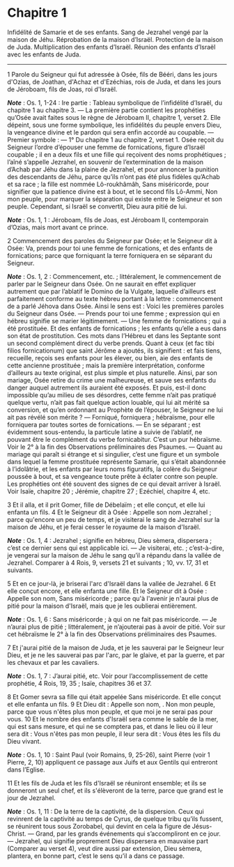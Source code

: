 # Chapitre 1

Infidélité de Samarie et de ses enfants.
Sang de Jezrahel vengé par la maison de Jéhu.
Réprobation de la maison d’Israël.
Protection de la maison de Juda.
Multiplication des enfants d’Israël.
Réunion des enfants d’Israël avec les enfants de Juda.

***

1 Parole du Seigneur qui fut adressée à Osée, fils de Bééri, dans les jours d'Ozias, de Joathan, d'Achaz et d'Ezéchias, rois de Juda, et dans les jours de Jéroboam, fils de Joas, roi d'Israël.

***Note*** :  Os. 1, 1-24 : Ire partie : Tableau symbolique de l’infidélité d’Israël, du chapitre 1 au chapitre 3. ― La première partie contient les prophéties qu’Osée avait faites sous le règne de Jéroboam II, chapitre 1, verset 2. Elle dépeint, sous une forme symbolique, les infidélités du peuple envers Dieu, la vengeance divine et le pardon qui sera enfin accordé au coupable. ― Premier symbole : ― 1° Du chapitre 1 au chapitre 2, verset 1. Osée reçoit du Seigneur l’ordre d’épouser une femme de fornications, figure d’Israël coupable ; il en a deux fils et une fille qui reçoivent des noms prophétiques ; l’aîné s’appelle Jezrahel, en souvenir de l’extermination de la maison d’Achab par Jéhu dans la plaine de Jezrahel, et pour annoncer la punition des descendants de Jéhu, parce qu’ils n’ont pas été plus fidèles qu’Achab et sa race ; la fille est nommée Lô-roukhâmâh, Sans miséricorde, pour signifier que la patience divine est à bout, et le second fils Lô-Ammi, Non mon peuple, pour marquer la séparation qui existe entre
le Seigneur et son peuple. Cependant, si Israël se convertit, Dieu aura pitié de lui.

***Note*** :  Os. 1, 1 : Jéroboam, fils de Joas, est Jéroboam II, contemporain d’Ozias, mais mort avant ce prince.


2 Commencement des paroles du Seigneur par Osée; et le Seigneur dit à Osée: Va, prends pour toi une femme de fornications, et des enfants de fornications; parce que forniquant la terre forniquera en se séparant du Seigneur.

***Note*** :  Os. 1, 2 : Commencement, etc. ; littéralement, le commencement de parler par le Seigneur dans Osée. On ne saurait en effet expliquer autrement que par l’ablatif le Domino de la Vulgate, laquelle d’ailleurs est parfaitement conforme au texte hébreu portant à la lettre : commencement de a parlé Jéhova dans Osée. Ainsi le sens est : Voici les premières paroles du Seigneur dans Osée. ― Prends pour toi une femme ; expression qui en hébreu signifie se marier légitimement. ― Une femme de fornications ; qui a été prostituée. Et des enfants de fornications ; les enfants qu’elle a eus dans son état de prostitution. Ces mots dans l’Hébreu et dans les Septante sont un second complément direct du verbe prends. Quant à ceux (et fac tibi filios fornicationum) que saint Jérôme a ajoutés, ils signifient : et fais tiens, recueille, reçois ses enfants pour les élever, ou bien, aie des enfants de cette ancienne prostituée ; mais la première interprétation, conforme d’ailleurs au texte original, est plus simple et plus
naturelle. Ainsi, par son mariage, Osée retire du crime une malheureuse, et sauve ses enfants du danger auquel autrement ils auraient été exposés. Et puis, est-il donc impossible qu’au milieu de ses désordres, cette femme n’ait pas pratiqué quelque vertu, n’ait pas fait quelque action louable, qui lui ait mérité sa conversion, et qu’en ordonnant au Prophète de l’épouser, le Seigneur ne lui ait pas révélé son mérite ? ― Forniqué, forniquera ; hébraïsme, pour elle forniquera par toutes sortes de fornications. ― En se séparant ; est évidemment sous-entendu, la particule latine a suivie de l’ablatif, ne pouvant être le complément du verbe fornicabitur. C’est un pur hébraïsme. Voir le 2° à la fin des Observations préliminaires des Psaumes. ― Quant au mariage qui paraît si étrange et si singulier, c’est une figure et un symbole dans lequel la femme prostituée représente Samarie, qui s’était abandonnée à l’idolâtrie, et les enfants par leurs noms figuratifs, la colère du Seigneur poussée à bout, et sa vengeance
toute prête à éclater contre son peuple. Les prophéties ont été souvent des signes de ce qui devait arriver à Israël. Voir Isaïe, chapitre 20 ; Jérémie, chapitre 27 ; Ezéchiel, chapitre 4, etc.

3 Et il alla, et il prit Gomer, fille de Débelaïm ; et elle conçut, et elle lui enfanta un fils. 4 Et le Seigneur dit à Osée : Appelle son nom Jezrahel ; parce qu'encore un peu de temps, et je visiterai le sang de Jezrahel sur la maison de Jéhu, et je ferai cesser le royaume de la maison d'Israël.

***Note*** :  Os. 1, 4 : Jezrahel ; signifie en hébreu, Dieu sèmera, dispersera ; c’est ce dernier sens qui est applicable ici. ― Je visiterai, etc. ; c’est-à-dire, je vengerai sur la maison de Jéhu le sang qu’il a répandu dans la vallée de Jezrahel. Comparer à 4 Rois, 9, versets 21 et suivants ; 10, vv. 17, 31 et suivants.

5 Et en ce jour-là, je briserai l'arc d'Israël dans la vallée de Jezrahel. 6 Et elle conçut encore, et elle enfanta une fille. Et le Seigneur dit à Osée : Appelle son nom, Sans miséricorde ; parce qu'à l'avenir je n'aurai plus de pitié pour la maison d'Israël, mais que je les oublierai entièrement.

***Note*** :  Os. 1, 6 : Sans miséricorde ; à qui on ne fait pas miséricorde. ― Je n’aurai plus de pitié ; littéralement, je n’ajouterai pas à avoir de pitié. Voir sur cet hébraïsme le 2° à la fin des Observations préliminaires des Psaumes.

7 Et j'aurai pitié de la maison de Juda, et je les sauverai par le Seigneur leur Dieu, et je ne les sauverai pas par l'arc, par le glaive, et par la guerre, et par les chevaux et par les cavaliers.

***Note*** :  Os. 1, 7 : J’aurai pitié, etc. Voir pour l’accomplissement de cette prophétie, 4 Rois, 19, 35 ; Isaïe, chapitres 36 et 37.

8 Et Gomer sevra sa fille qui était appelée Sans miséricorde. Et elle conçut et elle enfanta un fils. 9 Et Dieu dit : Appelle son nom, . Non mon peuple, parce que vous n'êtes plus mon peuple, et que moi je ne serai pas pour vous. 10 Et le nombre des enfants d'Israël sera comme le sable de la mer, qui est sans mesure, et qui ne se comptera pas, et dans le lieu où il leur sera dit : Vous n'êtes pas mon peuple, il leur sera dit : Vous êtes les fils du Dieu vivant.

***Note*** :  Os. 1, 10 : Saint Paul (voir Romains, 9, 25-26), saint Pierre (voir 1 Pierre, 2, 10) appliquent ce passage aux Juifs et aux Gentils qui entreront dans l’Eglise.

11 Et les fils de Juda et les fils d'Israël se réuniront ensemble; et ils se donneront un seul chef, et ils s'élèveront de la terre, parce que grand est le jour de Jezrahel.

***Note*** :  Os. 1, 11 : De la terre de la captivité, de la dispersion. Ceux qui revinrent de la captivité au temps de Cyrus, de quelque tribu qu’ils fussent, se réunirent tous sous Zorobabel, qui devint en cela la figure de Jésus-Christ. ― Grand, par les grands événements qui s’accompliront en ce jour. ― Jezrahel, qui signifie proprement Dieu dispersera en mauvaise part (Comparer au verset 4), veut dire aussi par extension, Dieu sèmera, plantera, en bonne part, c’est le sens qu’il a dans ce passage.

